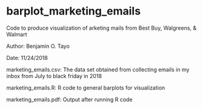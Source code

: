 # barplot_marketing_emails

Code to produce visualization of arketing mails from Best Buy, Walgreens, & Walmart

Author: Benjamin O. Tayo

Date: 11/24/2018

marketing_emails.csv: The data set obtained from collecting emails in my inbox from July to black friday in 2018

marketing_emails.R: R code to general barplots for visualization

marketing_emails.pdf: Output after running R code
